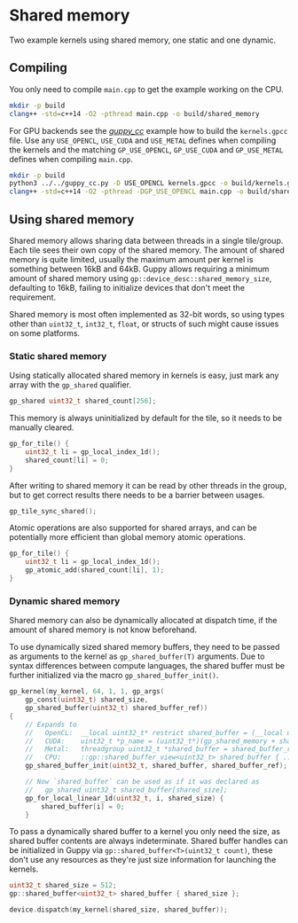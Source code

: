# Shared memory

Two example kernels using shared memory, one static and one dynamic.

## Compiling

You only need to compile `main.cpp` to get the example working on the CPU.

```bash
mkdir -p build
clang++ -std=c++14 -O2 -pthread main.cpp -o build/shared_memory
```

For GPU backends see the [*guppy_cc*](/examples/guppy_cc) example how to build
the `kernels.gpcc` file. Use any `USE_OPENCL`, `USE_CUDA` and `USE_METAL`
defines when compiling the kernels and the matching `GP_USE_OPENCL`,
`GP_USE_CUDA` and `GP_USE_METAL` defines when compiling `main.cpp`.

```bash
mkdir -p build
python3 ../../guppy_cc.py -D USE_OPENCL kernels.gpcc -o build/kernels.gpcc.h --temp-dir build
clang++ -std=c++14 -O2 -pthread -DGP_USE_OPENCL main.cpp -o build/shared_memory
```

## Using shared memory

Shared memory allows sharing data between threads in a single tile/group.
Each tile sees their own copy of the shared memory.
The amount of shared memory is quite limited, usually the maximum amount per kernel is something between 16kB and 64kB.
Guppy allows requiring a minimum amount of shared memory using `gp::device_desc::shared_memory_size`, defaulting to 16kB,
failing to initialize devices that don't meet the requirement.

Shared memory is most often implemented as 32-bit words, so using types other than `uint32_t`, `int32_t`, `float`, or structs of such might cause issues on some platforms.

### Static shared memory

Using statically allocated shared memory in kernels is easy, just mark any array with the `gp_shared` qualifier.

```cpp
gp_shared uint32_t shared_count[256];
```

This memory is always uninitialized by default for the tile, so it needs to be manually cleared.

```cpp
gp_for_tile() {
    uint32_t li = gp_local_index_1d();
    shared_count[li] = 0;
}
```

After writing to shared memory it can be read by other threads in the group, but to get correct results there needs to be a barrier between usages.

```cpp
gp_tile_sync_shared();
```

Atomic operations are also supported for shared arrays, and can be potentially more efficient than global memory atomic operations.

```cpp
gp_for_tile() {
    uint32_t li = gp_local_index_1d();
    gp_atomic_add(shared_count[li], 1);
}
```

### Dynamic shared memory

Shared memory can also be dynamically allocated at dispatch time, if the amount of shared memory is not know beforehand.

To use dynamically sized shared memory buffers, they need to be passed as arguments to the kernel as `gp_shared_buffer(T)` arguments.
Due to syntax differences between compute languages, the shared buffer must be further initialized via the macro `gp_shared_buffer_init()`.

```cpp
gp_kernel(my_kernel, 64, 1, 1, gp_args(
    gp_const(uint32_t) shared_size,
    gp_shared_buffer(uint32_t) shared_buffer_ref))
{
    // Expands to
    //   OpenCL:  __local uint32_t* restrict shared_buffer = (__local uint32_t* restrict)(shared_buffer_ref);
    //   CUDA:    uint32_t *p_name = (uint32_t*)(gp_shared_memory + shared_buffer_ref);
    //   Metal:   threadgroup uint32_t *shared_buffer = shared_buffer_ref;
    //   CPU:     ::gp::shared_buffer_view<uint32_t> shared_buffer { ...(shared_buffer_ref) };
    gp_shared_buffer_init(uint32_t, shared_buffer, shared_buffer_ref);

    // Now `shared_buffer` can be used as if it was declared as
    //   gp_shared uint32_t shared_buffer[shared_size];
    gp_for_local_linear_1d(uint32_t, i, shared_size) {
        shared_buffer[i] = 0;
    }
```

To pass a dynamically shared buffer to a kernel you only need the size, as shared buffer contents are always indeterminate.
Shared buffer handles can be initialized in Guppy via `gp::shared_buffer<T>(uint32_t count)`,
these don't use any resources as they're just size information for launching the kernels.

```cpp
uint32_t shared_size = 512;
gp::shared_buffer<uint32_t> shared_buffer { shared_size };

device.dispatch(my_kernel(shared_size, shared_buffer));
```
